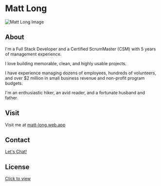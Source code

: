 # Matt Long

![Matt Long Image](https://i.imgur.com/mRAYk0X.png)

## About

I'm a Full Stack Developer and a Certified ScrumMaster (CSM) with 5 years of management experience.

I love building memorable, clean, and highly usable projects.

I have experience managing dozens of employees, hundreds of volunteers, and over \$2 million in small business revenue and non-profit program budgets.

I'm an enthusiastic hiker, an avid reader, and a fortunate husband and father.

## Visit

Visit me at [matt-long.web.app](https://matt-long.web.app/)

## Contact

[Let's Chat!](https://www.linkedin.com/in/mattlong34/)

## License

[Click to view](https://github.com/MattLong34/matt-long-personal-site/blob/master/LICENSE.md)

